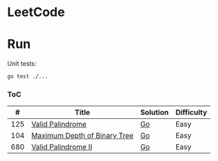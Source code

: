 # LeetCode

# Run

Unit tests:

```bash
go test ./...
```

### ToC

| #   | Title                                                                                       | Solution                               | Difficulty |
| --- | ------------------------------------------------------------------------------------------- | -------------------------------------- | ---------- |
| 125 | [Valid Palindrome](https://leetcode.com/problems/valid-palindrome/)                         | [Go](./twopointers/p125/palindrome.go) | Easy       |
| 104 | [Maximum Depth of Binary Tree](https://leetcode.com/problems/maximum-depth-of-binary-tree/) | [Go](./tree/p104/maxdepth.go)          | Easy       |
| 680 | [Valid Palindrome II](https://leetcode.com/problems/valid-palindrome-ii/)                   | [Go](./twopointers/p680/palindrome.go) | Easy       |
